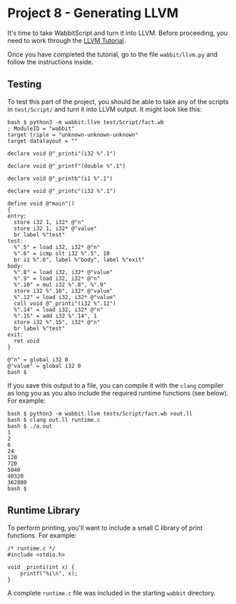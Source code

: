 # Project 8 - Generating LLVM

It's time to take WabbitScript and turn it into LLVM.  Before proceeding, you need to work through the [LLVM Tutorial](https://github.com/dabeaz/compilers_2020_05/wiki/LLVM-Tutorial). 

Once you have completed the tutorial, go to the file `wabbit/llvm.py` and follow the instructions inside.

## Testing

To test this part of the project, you should be able to take any of the scripts in `test/Script/` and turn it into
LLVM output.  It might look like this:

```
bash $ python3 -m wabbit.llvm test/Script/fact.wb
; ModuleID = "wabbit"
target triple = "unknown-unknown-unknown"
target datalayout = ""

declare void @"_printi"(i32 %".1") 

declare void @"_printf"(double %".1") 

declare void @"_printb"(i1 %".1") 

declare void @"_printc"(i32 %".1") 

define void @"main"() 
{
entry:
  store i32 1, i32* @"n"
  store i32 1, i32* @"value"
  br label %"test"
test:
  %".5" = load i32, i32* @"n"
  %".6" = icmp slt i32 %".5", 10
  br i1 %".6", label %"body", label %"exit"
body:
  %".8" = load i32, i32* @"value"
  %".9" = load i32, i32* @"n"
  %".10" = mul i32 %".8", %".9"
  store i32 %".10", i32* @"value"
  %".12" = load i32, i32* @"value"
  call void @"_printi"(i32 %".12")
  %".14" = load i32, i32* @"n"
  %".15" = add i32 %".14", 1
  store i32 %".15", i32* @"n"
  br label %"test"
exit:
  ret void
}

@"n" = global i32 0
@"value" = global i32 0
bash $
```

If you save this output to a file, you can compile it with the `clang` compiler as long you as you also include the required runtime functions (see below).  For example:

```
bash $ python3 -m wabbit.llvm tests/Script/fact.wb >out.ll
bash $ clang out.ll runtime.c
bash $ ./a.out
1
2
6
24
120
720
5040
40320
362880
bash $
```

## Runtime Library

To perform printing, you'll want to include a small C library of print functions. For example:

```
/* runtime.c */
#include <stdio.h>

void _printi(int x) {
    printf("%i\n", x);
}
```

A complete `runtime.c` file was included in the starting `wabbit` directory.